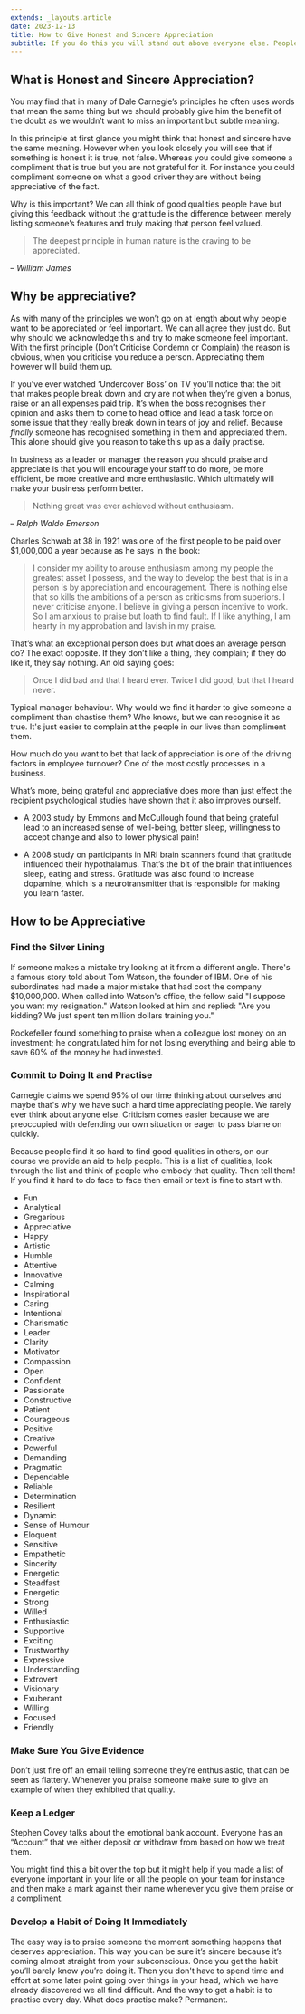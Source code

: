 ```yaml
---
extends: _layouts.article
date: 2023-12-13
title: How to Give Honest and Sincere Appreciation
subtitle: If you do this you will stand out above everyone else. People will be drawn to you and want to help you.
---
```

## What is Honest and Sincere Appreciation?

You may find that in many of Dale Carnegie’s principles he often uses words that mean the same thing but we should probably give him the benefit of the doubt as we wouldn’t want to miss an important but subtle meaning.

In this principle at first glance you might think that honest and sincere have the same meaning. However when you look closely you will see that if something is honest it is true, not false. Whereas you could give someone a compliment that is true but you are not grateful for it. For instance you could compliment someone on what a good driver they are without being appreciative of the fact.

Why is this important? We can all think of good qualities people have but giving this feedback without the gratitude is the difference between merely listing someone’s features and truly making that person feel valued.

> The deepest principle in human nature is the craving to be appreciated.

– _William James_

## Why be appreciative?

As with many of the principles we won’t go on at length about why people want to be appreciated or feel important. We can all agree they just do. But why should we acknowledge this and try to make someone feel important. With the first principle (Don’t Criticise Condemn or Complain) the reason is obvious, when you criticise you reduce a person. Appreciating them however will build them up.

If you’ve ever watched ‘Undercover Boss’ on TV you’ll notice that the bit that makes people break down and cry are not when they’re given a bonus, raise or an all expenses paid trip. It’s when the boss recognises their opinion and asks them to come to head office and lead a task force on some issue that they really break down in tears of joy and relief. Because _finally_ someone has recognised something in them and appreciated them. This alone should give you reason to take this up as a daily practise.

In business as a leader or manager the reason you should praise and appreciate is that you will encourage your staff to do more, be more efficient, be more creative and more enthusiastic. Which ultimately will make your business perform better.

> Nothing great was ever achieved without enthusiasm.

– _Ralph Waldo Emerson_

Charles Schwab at 38 in 1921 was one of the first people to be paid over $1,000,000 a year because as he says in the book:

> I consider my ability to arouse enthusiasm among my people the greatest asset I possess, and the way to develop the best that is in a person is by appreciation and encouragement. There is nothing else that so kills the ambitions of a person as criticisms from superiors. I never criticise anyone. I believe in giving a person incentive to work. So I am anxious to praise but loath to find fault. If I like anything, I am hearty in my approbation and lavish in my praise.

That’s what an exceptional person does but what does an average person do? The exact opposite. If they don’t like a thing, they complain; if they do like it, they say nothing. An old saying goes:

> Once I did bad and that I heard ever. Twice I did good, but that I heard never.

Typical manager behaviour. Why would we find it harder to give someone a compliment than chastise them? Who knows, but we can recognise it as true. It's just easier to complain at the people in our lives than compliment them.

How much do you want to bet that lack of appreciation is one of the driving factors in employee turnover? One of the most costly processes in a business.

What’s more, being grateful and appreciative does more than just effect the recipient psychological studies have shown that it also improves ourself.

*   A 2003 study by Emmons and McCullough found that being grateful lead to an increased sense of well-being, better sleep, willingness to accept change and also to lower physical pain!

*   A 2008 study on participants in MRI brain scanners found that gratitude influenced their hypothalamus. That’s the bit of the brain that influences sleep, eating and stress. Gratitude was also found to increase dopamine, which is a neurotransmitter that is responsible for making you learn faster.

## How to be Appreciative

### Find the Silver Lining

If someone makes a mistake try looking at it from a different angle. There's a famous story told about Tom Watson, the founder of IBM. One of his subordinates had made a major mistake that had cost the company $10,000,000\. When called into Watson's office, the fellow said "I suppose you want my resignation." Watson looked at him and replied: "Are you kidding? We just spent ten million dollars training you."

Rockefeller found something to praise when a colleague lost money on an investment; he congratulated him for not losing everything and being able to save 60% of the money he had invested.

### Commit to Doing It and Practise

Carnegie claims we spend 95% of our time thinking about ourselves and maybe that's why we have such a hard time appreciating people. We rarely ever think about anyone else. Criticism comes easier because we are preoccupied with defending our own situation or eager to pass blame on quickly.

Because people find it so hard to find good qualities in others, on our course we provide an aid to help people. This is a list of qualities, look through the list and think of people who embody that quality. Then tell them! If you find it hard to do face to face then email or text is fine to start with.

*   Fun
*   Analytical
*   Gregarious
*   Appreciative
*   Happy
*   Artistic
*   Humble
*   Attentive
*   Innovative
*   Calming
*   Inspirational
*   Caring
*   Intentional
*   Charismatic
*   Leader
*   Clarity
*   Motivator
*   Compassion
*   Open
*   Confident
*   Passionate
*   Constructive
*   Patient
*   Courageous
*   Positive
*   Creative
*   Powerful
*   Demanding
*   Pragmatic
*   Dependable
*   Reliable
*   Determination
*   Resilient
*   Dynamic
*   Sense of Humour
*   Eloquent
*   Sensitive
*   Empathetic
*   Sincerity
*   Energetic
*   Steadfast
*   Energetic
*   Strong
*   Willed
*   Enthusiastic
*   Supportive
*   Exciting
*   Trustworthy
*   Expressive
*   Understanding
*   Extrovert
*   Visionary
*   Exuberant
*   Willing
*   Focused
*   Friendly

### Make Sure You Give Evidence

Don’t just fire off an email telling someone they’re enthusiastic, that can be seen as flattery. Whenever you praise someone make sure to give an example of when they exhibited that quality.

### Keep a Ledger

Stephen Covey talks about the emotional bank account. Everyone has an “Account” that we either deposit or withdraw from based on how we treat them.

You might find this a bit over the top but it might help if you made a list of everyone important in your life or all the people on your team for instance and then make a mark against their name whenever you give them praise or a compliment.

### Develop a Habit of Doing It Immediately

The easy way is to praise someone the moment something happens that deserves appreciation. This way you can be sure it’s sincere because it’s coming almost straight from your subconscious. Once you get the habit you’ll barely know you’re doing it. Then you don't have to spend time and effort at some later point going over things in your head, which we have already discovered we all find difficult. And the way to get a habit is to practise every day. What does practise make? Permanent.
